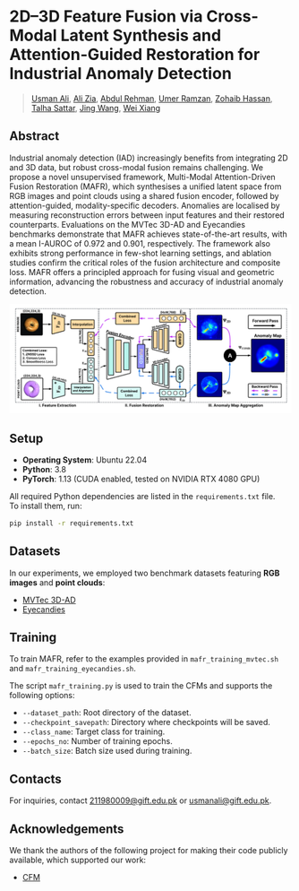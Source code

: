 #  2D–3D Feature Fusion via Cross-Modal Latent Synthesis and Attention-Guided Restoration for Industrial Anomaly Detection

>  [Usman Ali](https://scholar.google.com.pk/citations?user=2A32xVQAAAAJ&hl=en&oi=sra), [Ali Zia](https://ali-zia.me/), [Abdul Rehman](https://scholar.google.com.pk/citations?user=A_jBBxIAAAAJ&hl=en), [Umer Ramzan](https://scholar.google.com/citations?user=D3AhoccAAAAJ&hl=en), [Zohaib Hassan](), [Talha Sattar](), [Jing Wang](https://scholar.google.com/citations?user=k33AbSYAAAAJ&hl=en&oi=sra), [Wei Xiang](https://scholar.google.com/citations?user=VxQUr90AAAAJ&hl=en)

## Abstract

Industrial anomaly detection (IAD) increasingly benefits from integrating 2D and 3D data, but robust cross-modal fusion remains challenging. We propose a novel unsupervised framework, Multi-Modal Attention-Driven Fusion Restoration (MAFR), which synthesises a unified latent space from RGB images and point clouds using a shared fusion encoder, followed by attention-guided, modality-specific decoders. Anomalies are localised by measuring reconstruction errors between input features and their restored counterparts. Evaluations on the MVTec 3D-AD and Eyecandies benchmarks demonstrate that MAFR achieves state-of-the-art results, with a mean I-AUROC of 0.972 and 0.901, respectively. The framework also exhibits strong performance in few-shot learning settings, and ablation studies confirm the critical roles of the fusion architecture and composite loss. MAFR offers a principled approach for fusing visual and geometric information, advancing the robustness and accuracy of industrial anomaly detection.

![framework](figures/MAFR.png)

## Setup

- **Operating System**: Ubuntu 22.04  
- **Python**: 3.8  
- **PyTorch**: 1.13 (CUDA enabled, tested on NVIDIA RTX 4080 GPU)  

All required Python dependencies are listed in the `requirements.txt` file.  
To install them, run:

```bash
pip install -r requirements.txt
```

## Datasets

In our experiments, we employed two benchmark datasets featuring **RGB images** and **point clouds**:  
- [MVTec 3D-AD](https://www.mvtec.com/company/research/datasets/mvtec-3d-ad)  
- [Eyecandies](https://eyecan-ai.github.io/eyecandies/)  

## Training

To train MAFR, refer to the examples provided in `mafr_training_mvtec.sh` and `mafr_training_eyecandies.sh`.

The script `mafr_training.py` is used to train the CFMs and supports the following options:
- `--dataset_path`: Root directory of the dataset.
- `--checkpoint_savepath`: Directory where checkpoints will be saved.
- `--class_name`: Target class for training.
- `--epochs_no`: Number of training epochs.
- `--batch_size`: Batch size used during training.


## Contacts

For inquiries, contact [211980009@gift.edu.pk](mailto:211980009@gift.edu.pk) or [usmanali@gift.edu.pk](mailto:usmanali@gift.edu.pk).

## Acknowledgements

We thank the authors of the following project for making their code publicly available, which supported our work:

- [CFM](https://github.com/CVLAB-Unibo/crossmodal-feature-mapping)
